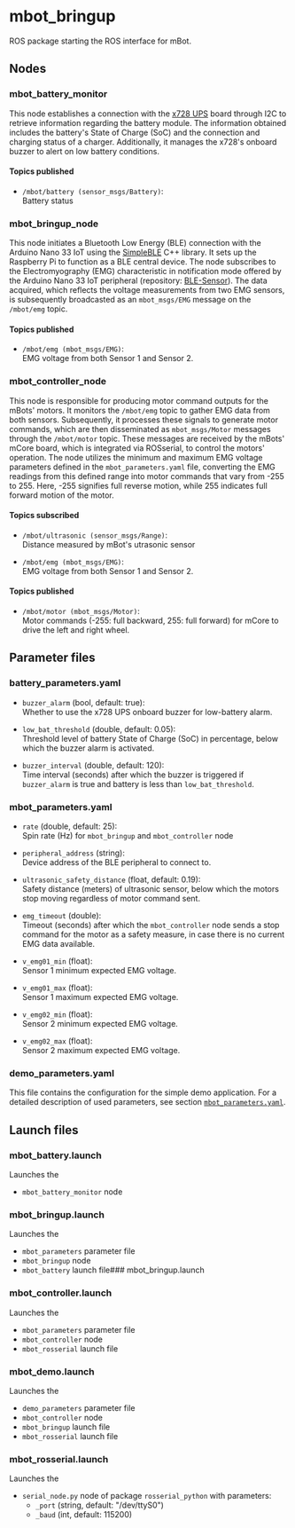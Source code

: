 # mbot_bringup

ROS package starting the ROS interface for mBot.

## Nodes

### mbot_battery_monitor

This node establishes a connection with the [x728 UPS](https://wiki.geekworm.com/X728) board through I2C to retrieve information regarding the battery module. The information obtained includes the battery's State of Charge (SoC) and the connection and charging status of a charger. Additionally, it manages the x728's onboard buzzer to alert on low battery conditions.

#### Topics published

- `/mbot/battery (sensor_msgs/Battery)`:  
  Battery status

### mbot_bringup_node

This node initiates a Bluetooth Low Energy (BLE) connection with the Arduino Nano 33 IoT using the [SimpleBLE](https://github.com/OpenBluetoothToolbox/SimpleBLE) C++ library. It sets up the Raspberry Pi to function as a BLE central device. The node subscribes to the Electromyography (EMG) characteristic in notification mode offered by the Arduino Nano 33 IoT peripheral (repository: [BLE-Sensor](https://github.com/MarcoDuesentrieb/BLE-Sensor)). The data acquired, which reflects the voltage measurements from two EMG sensors, is subsequently broadcasted as an `mbot_msgs/EMG` message on the `/mbot/emg` topic.

#### Topics published

- `/mbot/emg (mbot_msgs/EMG)`:  
  EMG voltage from both Sensor 1 and Sensor 2.

### mbot_controller_node

This node is responsible for producing motor command outputs for the mBots' motors. It monitors the `/mbot/emg` topic to gather EMG data from both sensors. Subsequently, it processes these signals to generate motor commands, which are then disseminated as `mbot_msgs/Motor` messages through the `/mbot/motor` topic. These messages are received by the mBots' mCore board, which is integrated via ROSserial, to control the motors' operation. The node utilizes the minimum and maximum EMG voltage parameters defined in the `mbot_parameters.yaml` file, converting the EMG readings from this defined range into motor commands that vary from -255 to 255. Here, -255 signifies full reverse motion, while 255 indicates full forward motion of the motor.

#### Topics subscribed

- `/mbot/ultrasonic (sensor_msgs/Range)`:  
  Distance measured by mBot's utrasonic sensor
  
- `/mbot/emg (mbot_msgs/EMG)`:  
  EMG voltage from both Sensor 1 and Sensor 2.

#### Topics published

- `/mbot/motor (mbot_msgs/Motor)`:  
  Motor commands (-255: full backward, 255: full forward) for mCore to drive the left and right wheel. 

## Parameter files

### battery_parameters.yaml

- `buzzer_alarm` (bool, default: true):  
  Whether to use the x728 UPS onboard buzzer for low-battery alarm.

- `low_bat_threshold` (double, default: 0.05):  
  Threshold level of battery State of Charge (SoC) in percentage, below which the buzzer alarm is activated.

- `buzzer_interval` (double, default: 120):  
  Time interval (seconds) after which the buzzer is triggered if  `buzzer_alarm` is true and battery is less than `low_bat_threshold`.

### mbot_parameters.yaml

- `rate` (double, default: 25):  
  Spin rate (Hz) for `mbot_bringup` and `mbot_controller` node

- `peripheral_address` (string):  
  Device address of the BLE peripheral to connect to.

- `ultrasonic_safety_distance` (float, default: 0.19):  
  Safety distance (meters) of ultrasonic sensor, below which the motors stop moving regardless of motor command sent. 

- `emg_timeout` (double):  
  Timeout (seconds) after which the `mbot_controller` node sends a stop command for the motor as a safety measure, in case there is no current EMG data available.

- `v_emg01_min` (float):  
  Sensor 1 minimum expected EMG voltage.  

- `v_emg01_max` (float):  
  Sensor 1 maximum expected EMG voltage.  

- `v_emg02_min` (float):  
  Sensor 2 minimum expected EMG voltage.  

- `v_emg02_max` (float):  
  Sensor 2 maximum expected EMG voltage.  

### demo_parameters.yaml

This file contains the configuration for the simple demo application. For a detailed description of used parameters, see section [`mbot_parameters.yaml`](#mbot_parameters.yaml).

## Launch files

### mbot_battery.launch

Launches the  

- `mbot_battery_monitor` node

### mbot_bringup.launch

Launches the 

- `mbot_parameters` parameter file
- `mbot_bringup` node
- `mbot_battery` launch file### mbot_bringup.launch

### mbot_controller.launch

Launches the 

- `mbot_parameters` parameter file
- `mbot_controller` node
- `mbot_rosserial` launch file

### mbot_demo.launch

Launches the 

- `demo_parameters` parameter file
- `mbot_controller` node
- `mbot_bringup` launch file
- `mbot_rosserial` launch file

### mbot_rosserial.launch

Launches the 

- `serial_node.py` node of package `rosserial_python` with parameters:  
  - `_port` (string, default: "/dev/ttyS0")  
  - `_baud` (int, default: 115200)  


